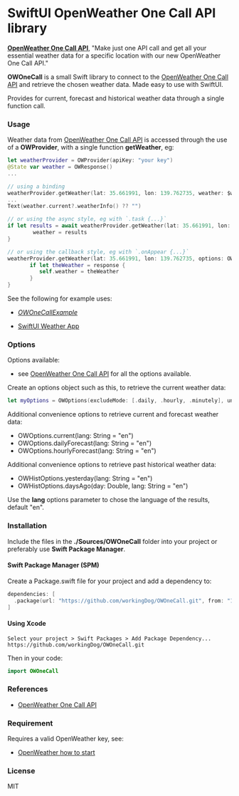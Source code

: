 # SwiftUI OpenWeather One Call API library


[**OpenWeather One Call API**](https://openweathermap.org/api/one-call-api), 
"Make just one API call and get all your essential weather data for a specific location with our new OpenWeather One Call API."

**OWOneCall** is a small Swift library to connect to the [OpenWeather One Call API](https://openweathermap.org/api/one-call-api) and retrieve the chosen weather data. Made easy to use with SwiftUI.

Provides for current, forecast and historical weather data through a single function call.

### Usage

Weather data from [OpenWeather One Call API](https://openweathermap.org/api/one-call-api) is accessed through the use of a **OWProvider**, with a single function **getWeather**, eg:

```swift
let weatherProvider = OWProvider(apiKey: "your key")
@State var weather = OWResponse()
...

// using a binding
weatherProvider.getWeather(lat: 35.661991, lon: 139.762735, weather: $weather, options: OWOptions.current())
...
Text(weather.current?.weatherInfo() ?? "")

// or using the async style, eg with `.task {...}`
if let results = await weatherProvider.getWeather(lat: 35.661991, lon: 139.762735, options: OWOptions.dailyForecast(lang: lang)) {
        weather = results
}

// or using the callback style, eg with `.onAppear {...}`
weatherProvider.getWeather(lat: 35.661991, lon: 139.762735, options: OWOptions.current()) { response in
       if let theWeather = response {
          self.weather = theWeather
       }
}
```

See the following for example uses:

-   [*OWOneCallExample*](https://github.com/workingDog/OWOneCallExample) 

-   [SwiftUI Weather App](https://github.com/workingDog/YAWA)


### Options

Options available:

-   see [OpenWeather One Call API](https://openweathermap.org/api/one-call-api) for all the options available.

Create an options object such as this, to retrieve the current weather data:

```swift
let myOptions = OWOptions(excludeMode: [.daily, .hourly, .minutely], units: .metric, lang: "en")
```

Additional convenience options to retrieve current and forecast weather data: 

-    OWOptions.current(lang: String = "en")
-    OWOptions.dailyForecast(lang: String = "en")  
-    OWOptions.hourlyForecast(lang: String = "en")

Additional convenience options to retrieve past historical weather data: 

-    OWHistOptions.yesterday(lang: String = "en")
-    OWHistOptions.daysAgo(day: Double, lang: String = "en")

Use the **lang** options parameter to chose the language of the results, default "en".


### Installation

Include the files in the **./Sources/OWOneCall** folder into your project or preferably use **Swift Package Manager**. 

#### Swift Package Manager  (SPM)

Create a Package.swift file for your project and add a dependency to:

```swift
dependencies: [
  .package(url: "https://github.com/workingDog/OWOneCall.git", from: "1.3.1")
]
```

#### Using Xcode

    Select your project > Swift Packages > Add Package Dependency...
    https://github.com/workingDog/OWOneCall.git

Then in your code:

```swift
import OWOneCall
```
    
### References

-    [OpenWeather One Call API](https://openweathermap.org/api/one-call-api)


### Requirement

Requires a valid OpenWeather key, see:

-    [OpenWeather how to start](https://openweathermap.org/appid)

### License

MIT
